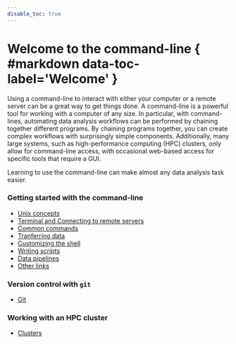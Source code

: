 ```yaml
---
disable_toc: true
---
```


# Welcome to the command-line { #markdown data-toc-label='Welcome' }

Using a command-line to interact with either your computer or a remote server can be a great way to get things done. A command-line is a powerful tool for working with a computer of any size. In particular, with command-lines, automating data analysis workflows can be performed by chaining together different programs. By chaining programs together, you can create complex workflows with surprisingly simple components.  Additionally, many large systems, such as high-performance computing (HPC) clusters, only allow for command-line access, with occasional web-based access for specific tools that require a GUI.

Learning to use the command-line can make almost any data analysis task easier.

### Getting started with the command-line

* [Unix concepts](cmd/concepts.md)
* [Terminal and Connecting to remote servers](cmd/terminal.md)
* [Common commands](cmd/common.md)
* [Tranferring data](cmd/transfer.md)
* [Customizing the shell](cmd/customizing.md)
* [Writing scripts](cmd/scripts.md)
* [Data pipelines](cmd/02-Data_Processing.md)
* [Other links](cmd/otherlinks.md)

### Version control with `git`

* [Git](git/index.md)

### Working with an HPC cluster

* [Clusters](clusters/index.md)

